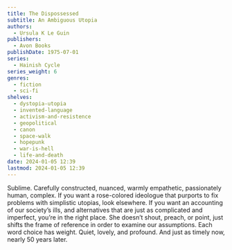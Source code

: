 ```yaml
---
title: The Dispossessed
subtitle: An Ambiguous Utopia
authors:
  - Ursula K Le Guin
publishers:
  - Avon Books
publishDate: 1975-07-01
series:
  - Hainish Cycle
series_weight: 6
genres:
  - fiction
  - sci-fi
shelves:
  - dystopia-utopia
  - invented-language
  - activism-and-resistence
  - geopolitical
  - canon
  - space-walk
  - hopepunk
  - war-is-hell
  - life-and-death
date: 2024-01-05 12:39
lastmod: 2024-01-05 12:39
---
```

Sublime. Carefully constructed, nuanced, warmly empathetic, passionately human, complex. If you want a rose-colored ideologue that purports to fix problems with simplistic utopias, look elsewhere. If you want an accounting of our society’s ills, and alternatives that are just as complicated and imperfect, you’re in the right place. She doesn’t shout, preach, or point, just shifts the frame of reference in order to examine our assumptions. Each word choice has weight. Quiet, lovely, and profound. And just as timely now, nearly 50 years later.